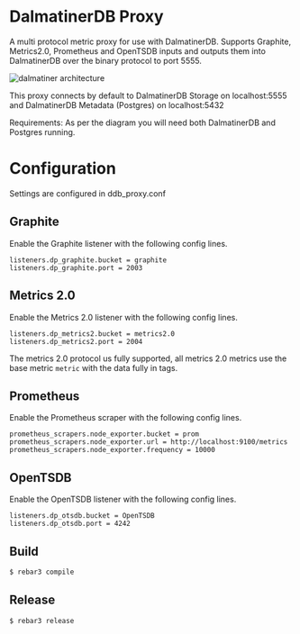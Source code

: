 # DalmatinerDB Proxy

A multi protocol metric proxy for use with DalmatinerDB. Supports Graphite, Metrics2.0, Prometheus and OpenTSDB
inputs and outputs them into DalmatinerDB over the binary protocol to port 5555.

![dalmatiner architecture](http://cdn2.hubspot.net/hubfs/528953/dalmatiner.png "Dalmatiner Architecture")

This proxy connects by default to DalmatinerDB Storage on localhost:5555 and DalmatinerDB Metadata (Postgres) on localhost:5432

Requirements: As per the diagram you will need both DalmatinerDB and Postgres running.

# Configuration

Settings are configured in ddb_proxy.conf

## Graphite

Enable the Graphite listener with the following config lines.

```
listeners.dp_graphite.bucket = graphite
listeners.dp_graphite.port = 2003
```

## Metrics 2.0

Enable the Metrics 2.0 listener with the following config lines.

```
listeners.dp_metrics2.bucket = metrics2.0
listeners.dp_metrics2.port = 2004
```

The metrics 2.0 protocol us fully supported, all metrics 2.0 metrics use the base metric `metric` with the data fully in tags.

## Prometheus

Enable the Prometheus scraper with the following config lines.
```
prometheus_scrapers.node_exporter.bucket = prom
prometheus_scrapers.node_exporter.url = http://localhost:9100/metrics
prometheus_scrapers.node_exporter.frequency = 10000
```

## OpenTSDB

Enable the OpenTSDB listener with the following config lines.

```
listeners.dp_otsdb.bucket = OpenTSDB
listeners.dp_otsdb.port = 4242
```


Build
-----

```bash
$ rebar3 compile
```

Release
-------

```bash
$ rebar3 release
```
